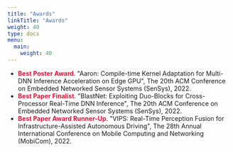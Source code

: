 ```yaml
---
title: "Awards"
linkTitle: "Awards"
weight: 40
type: docs
menu:
  main:
    weight: 40
---
```


- **<font color=#DC143C>Best Poster Award</font>**. "Aaron: Compile-time Kernel Adaptation for Multi-DNN Inference Acceleration on Edge GPU", The 20th ACM Conference on Embedded Networked Sensor Systems (SenSys), 2022.
- **<font color=#DC143C>Best Paper Finalist</font>**. "BlastNet: Exploiting Duo-Blocks for Cross-Processor Real-Time DNN Inference", The 20th ACM Conference on Embedded Networked Sensor Systems (SenSys), 2022.
- **<font color=#DC143C>Best Paper Award Runner-Up</font>**. "VIPS: Real-Time Perception Fusion for Infrastructure-Assisted Autonomous Driving", The 28th Annual International Conference on Mobile Computing and Networking (MobiCom), 2022.